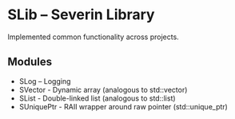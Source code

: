 # SLib – Severin Library

Implemented common functionality across projects.

## Modules

* SLog – Logging
* SVector - Dynamic array (analogous to std::vector)
* SList - Double-linked list (analogous to std::list)
* SUniquePtr - RAII wrapper around raw pointer (std::unique_ptr)
